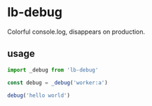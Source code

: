 # lb-debug

Colorful console.log, disappears on production.

## usage
``` js
import _debug from 'lb-debug'

const debug = _debug('worker:a')

debug('hello world')
```
